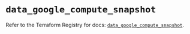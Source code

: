 # `data_google_compute_snapshot`

Refer to the Terraform Registry for docs: [`data_google_compute_snapshot`](https://registry.terraform.io/providers/hashicorp/google-beta/5.36.0/docs/data-sources/google_compute_snapshot).
